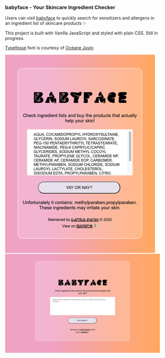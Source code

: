### babyface - Your Skincare Ingredient Checker

Users can visit [babyface](https://babyface.vercel.app/) to quickly search for sensitizers and allergens in an ingredient list of skincare products :sparkles:

This project is built with Vanilla JavaScript and styled with plain CSS. Still in progress.

[Typefesse](https://velvetyne.fr/fonts/typefesse/) font is courtesy of [Ocèane Juvin](http://oceanejuvin.fr/)

![mobile-view](img/mobile-view.png)
![desktop-view2](img/desktop-view2.png)
